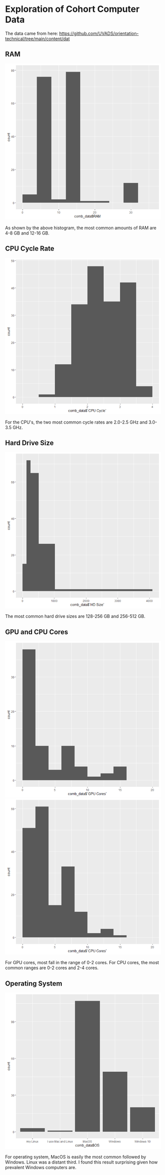 # Exploration of Cohort Computer Data

The data came from here: <https://github.com/UVADS/orientation-technical/tree/main/content/dat>

## RAM
![](https://github.com/tribbens/r-studio-badge/blob/main/ram_hist.png)

As shown by the above histogram, the most common amounts of RAM are 4-8 GB and 12-16 GB.

## CPU Cycle Rate
![](https://github.com/tribbens/r-studio-badge/blob/main/cpu_cycle_hist.png)

For the CPU's, the two most common cycle rates are 2.0-2.5 GHz and 3.0-3.5 GHz.

## Hard Drive Size
![](https://github.com/tribbens/r-studio-badge/blob/main/hd_hist.png)

The most common hard drive sizes are 128-256 GB and 256-512 GB.

## GPU and CPU Cores
![](https://github.com/tribbens/r-studio-badge/blob/main/gpu_cores_hist.png)
![](https://github.com/tribbens/r-studio-badge/blob/main/cpu_cores_hist.png)

For GPU cores, most fall in the range of 0-2 cores. For CPU cores, the most common ranges are 0-2 cores and 2-4 cores.

## Operating System
![](https://github.com/tribbens/r-studio-badge/blob/main/os_barchart.png)

For operating system, MacOS is easily the most common followed by Windows. Linux was a distant third. I found this result surprising given how prevalent Windows computers are.
